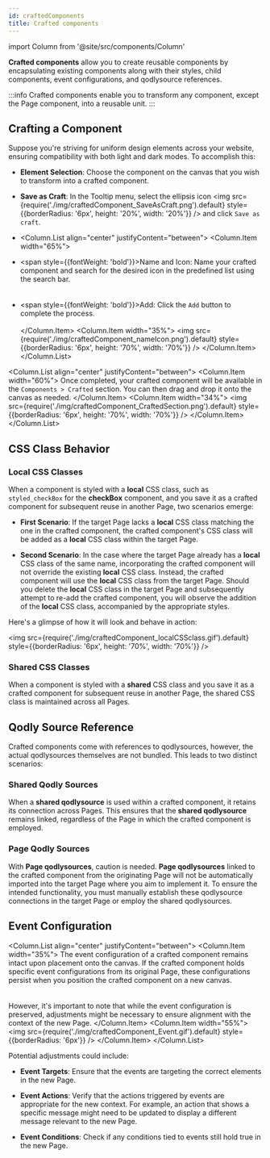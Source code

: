 ```yaml
---
id: craftedComponents
title: Crafted components
---
```

import Column from '@site/src/components/Column'

**Crafted components** allow you to create reusable components by encapsulating existing components along with their styles, child components, event configurations, and qodlysource references. 

:::info 
Crafted components enable you to transform any component, except the Page component, into a reusable unit. 
:::



## Crafting a Component 

Suppose you're striving for uniform design elements across your website, ensuring compatibility with both light and dark modes. To accomplish this:

- **Element Selection**: Choose the component on the canvas that you wish to transform into a crafted component.
- **Save as Craft**: In the Tooltip menu, select the ellipsis icon <img src={require('./img/craftedComponent_SaveAsCraft.png').default} style={{borderRadius: '6px', height: '20%', width: '20%'}} /> and click `Save as craft`.

- <Column.List align="center" justifyContent="between">
    <Column.Item width="65%">
        <li><span style={{fontWeight: 'bold'}}>Name and Icon</span>: Name your crafted component and search for the desired icon in the predefined list using the search bar.</li><br/><br/>
        <li><span style={{fontWeight: 'bold'}}>Add</span>: Click the <code>Add</code> button to complete the process.</li><br/>
    </Column.Item>
    <Column.Item width="35%">
        <img src={require('./img/craftedComponent_nameIcon.png').default} style={{borderRadius: '6px', height: '70%', width: '70%'}} />
    </Column.Item>
</Column.List>

<Column.List align="center" justifyContent="between">
    <Column.Item width="60%">
        Once completed, your crafted component will be available in the <code>Components > Crafted</code> section. You can then drag and drop it onto the canvas as needed.
    </Column.Item>
    <Column.Item width="34%">
        <img src={require('./img/craftedComponent_CraftedSection.png').default} style={{borderRadius: '6px', height: '70%', width: '70%'}} />
    </Column.Item>
</Column.List>

## CSS Class Behavior

### Local CSS Classes

When a component is styled with a **local** CSS class, such as `styled_checkBox` for the **checkBox** component, and you save it as a crafted component for subsequent reuse in another Page, two scenarios emerge:

- **First Scenario**: If the target Page lacks a **local** CSS class matching the one in the crafted component, the crafted component's CSS class will be added as a **local** CSS class within the target Page.

- **Second Scenario**: In the case where the target Page already has a **local** CSS class of the same name, incorporating the crafted component will not override the existing **local** CSS class. Instead, the crafted component will use the **local** CSS class from the target Page. Should you delete the **local** CSS class in the target Page and subsequently attempt to re-add the crafted component, you will observe the addition of the **local** CSS class, accompanied by the appropriate styles.


Here's a glimpse of how it will look and behave in action:

<img src={require('./img/craftedComponent_localCSSclass.gif').default} style={{borderRadius: '6px', height: '70%', width: '70%'}} />


### Shared CSS Classes

When a component is styled with a **shared** CSS class and you save it as a crafted component for subsequent reuse in another Page, the shared CSS class is maintained across all Pages.



## Qodly Source Reference

Crafted components come with references to qodlysources, however, the actual qodlysources themselves are not bundled. This leads to two distinct scenarios:

### Shared Qodly Sources

When a **shared qodlysource** is used within a crafted component, it retains its connection across Pages. This ensures that the **shared qodlysource** remains linked, regardless of the Page in which the crafted component is employed.


### Page Qodly Sources

With **Page qodlysources**, caution is needed. **Page qodlysources** linked to the crafted component from the originating Page will not be automatically imported into the target Page where you aim to implement it. To ensure the intended functionality, you must manually establish these qodlysource connections in the target Page or employ the shared qodlysources.



## Event Configuration


<Column.List align="center" justifyContent="between">
    <Column.Item width="35%">
        The event configuration of a crafted component remains intact upon placement onto the canvas. If the crafted component holds specific event configurations from its original Page, these configurations persist when you position the crafted component on a new canvas. <br/><br/><br/>
        However, it's important to note that while the event configuration is preserved, adjustments might be necessary to ensure alignment with the context of the new Page. 
    </Column.Item>
    <Column.Item width="55%">
        <img src={require('./img/craftedComponent_Event.gif').default} style={{borderRadius: '6px'}} />
    </Column.Item>
</Column.List>



Potential adjustments could include:

- **Event Targets**: Ensure that the events are targeting the correct elements in the new Page.

- **Event Actions**: Verify that the actions triggered by events are appropriate for the new context. For example, an action that shows a specific message might need to be updated to display a different message relevant to the new Page.

- **Event Conditions**: Check if any conditions tied to events still hold true in the new Page. 